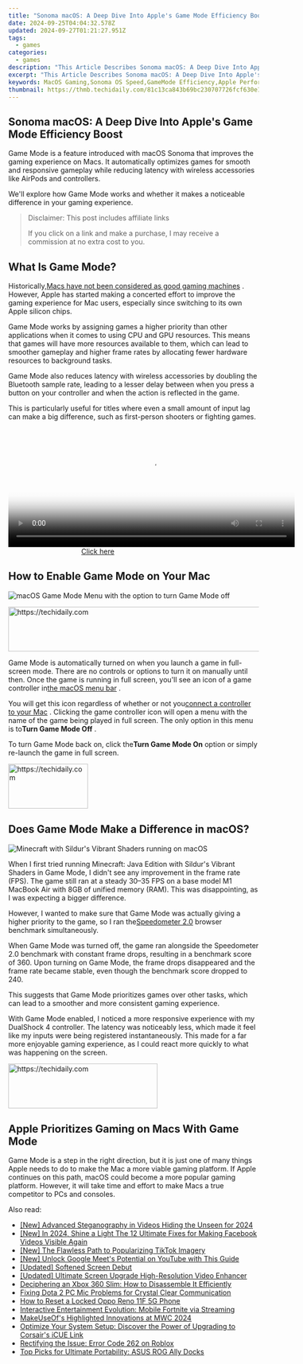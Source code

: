 ```yaml
---
title: "Sonoma macOS: A Deep Dive Into Apple's Game Mode Efficiency Boost"
date: 2024-09-25T04:04:32.578Z
updated: 2024-09-27T01:21:27.951Z
tags:
  - games
categories:
  - games
description: "This Article Describes Sonoma macOS: A Deep Dive Into Apple's Game Mode Efficiency Boost"
excerpt: "This Article Describes Sonoma macOS: A Deep Dive Into Apple's Game Mode Efficiency Boost"
keywords: MacOS Gaming,Sonoma OS Speed,GameMode Efficiency,Apple Performance UI,IOS MacBoost Tech,Apple's GPU Accel,Sonoma Mode Insight
thumbnail: https://thmb.techidaily.com/81c13ca843b69bc230707726fcf630e171a8ad9a8fe460d7f27ac14f30c5db39.jpg
---
```


## Sonoma macOS: A Deep Dive Into Apple's Game Mode Efficiency Boost

 Game Mode is a feature introduced with macOS Sonoma that improves the gaming experience on Macs. It automatically optimizes games for smooth and responsive gameplay while reducing latency with wireless accessories like AirPods and controllers.

 We'll explore how Game Mode works and whether it makes a noticeable difference in your gaming experience.

>  Disclaimer: This post includes affiliate links
>
>  If you click on a link and make a purchase, I may receive a commission at no extra cost to you.
>

## What Is Game Mode?

 Historically,[Macs have not been considered as good gaming machines](https://www.makeuseof.com/reasons-why-macs-arent-great-for-gaming/) . However, Apple has started making a concerted effort to improve the gaming experience for Mac users, especially since switching to its own Apple silicon chips.

 Game Mode works by assigning games a higher priority than other applications when it comes to using CPU and GPU resources. This means that games will have more resources available to them, which can lead to smoother gameplay and higher frame rates by allocating fewer hardware resources to background tasks.

 Game Mode also reduces latency with wireless accessories by doubling the Bluetooth sample rate, leading to a lesser delay between when you press a button on your controller and when the action is reflected in the game.

 This is particularly useful for titles where even a small amount of input lag can make a big difference, such as first-person shooters or fighting games.

<!-- affiliate ads begin -->
<span id="1982462">
					<video width="576" height="240" style="cursor:pointer"
           poster="//a.impactradius-go.com/display-clicktoplayimage/1982462.png"
           onclick="if(!this.playClicked){this.play();this.setAttribute('controls',true);this.playClicked=true;}">
	   <source src="//a.impactradius-go.com/display-ad/22993-1982462">
	   <img src="//a.impactradius-go.com/display-clicktoplayimage/1982462.png" style="border: none; height: 100%; width: 100%; object-fit: contain">
	</video>
	<div style="width:360px;text-align:center"><a href="javascript:window.open(decodeURIComponent('https%3A%2F%2Fhomestyler.sjv.io%2Fc%2F5597632%2F1982462%2F22993'), '_blank');void(0);">Click here</a></div>
</span>
<img height="0" width="0" src="https://imp.pxf.io/i/5597632/1982462/22993" style="position:absolute;visibility:hidden;" border="0" />
<!-- affiliate ads end -->

## How to Enable Game Mode on Your Mac

![macOS Game Mode Menu with the option to turn Game Mode off](https://static1.makeuseofimages.com/wordpress/wp-content/uploads/2023/08/macos-game-mode-menu.jpeg)

<!-- affiliate ads begin -->
<a href="https://appsumo.8odi.net/c/5597632/2068417/7443" target="_top" id="2068417">
  <img src="//a.impactradius-go.com/display-ad/7443-2068417" border="0" alt="https://techidaily.com" width="728" height="90"/>
</a>
<img height="0" width="0" src="https://appsumo.8odi.net/i/5597632/2068417/7443" style="position:absolute;visibility:hidden;" border="0" />
<!-- affiliate ads end -->

 Game Mode is automatically turned on when you launch a game in full-screen mode. There are no controls or options to turn it on manually until then. Once the game is running in full screen, you'll see an icon of a game controller in[the macOS menu bar](https://www.makeuseof.com/mac-menu-bar-beginners-guide/) .

 You will get this icon regardless of whether or not you[connect a controller to your Mac](https://www.makeuseof.com/how-to-use-ps5-dualsense-controller-with-mac/) . Clicking the game controller icon will open a menu with the name of the game being played in full screen. The only option in this menu is to**Turn Game Mode Off** .

 To turn Game Mode back on, click the**Turn Game Mode On** option or simply re-launch the game in full screen.

<!-- affiliate ads begin -->
<a href="https://25home.pxf.io/c/5597632/2148638/16836" target="_top" id="2148638">
  <img src="//a.impactradius-go.com/display-ad/16836-2148638" border="0" alt="https://techidaily.com" width="160" height="90"/>
</a>
<img height="0" width="0" src="https://25home.pxf.io/i/5597632/2148638/16836" style="position:absolute;visibility:hidden;" border="0" />
<!-- affiliate ads end -->

## Does Game Mode Make a Difference in macOS?

![Minecraft with Sildur's Vibrant Shaders running on macOS](https://static1.makeuseofimages.com/wordpress/wp-content/uploads/2023/08/minecraft-with-shaders-1.jpeg)

 When I first tried running Minecraft: Java Edition with Sildur's Vibrant Shaders in Game Mode, I didn't see any improvement in the frame rate (FPS). The game still ran at a steady 30–35 FPS on a base model M1 MacBook Air with 8GB of unified memory (RAM). This was disappointing, as I was expecting a bigger difference.

 However, I wanted to make sure that Game Mode was actually giving a higher priority to the game, so I ran the[Speedometer 2.0](https://browserbench.org/Speedometer2.0/) browser benchmark simultaneously.

 When Game Mode was turned off, the game ran alongside the Speedometer 2.0 benchmark with constant frame drops, resulting in a benchmark score of 360\. Upon turning on Game Mode, the frame drops disappeared and the frame rate became stable, even though the benchmark score dropped to 240.

 This suggests that Game Mode prioritizes games over other tasks, which can lead to a smoother and more consistent gaming experience.

 With Game Mode enabled, I noticed a more responsive experience with my DualShock 4 controller. The latency was noticeably less, which made it feel like my inputs were being registered instantaneously. This made for a far more enjoyable gaming experience, as I could react more quickly to what was happening on the screen.

<!-- affiliate ads begin -->
<a href="https://aligracehair.sjv.io/c/5597632/1918679/19272" target="_top" id="1918679">
  <img src="//a.impactradius-go.com/display-ad/19272-1918679" border="0" alt="https://techidaily.com" width="300" height="90"/>
</a>
<img height="0" width="0" src="https://aligracehair.sjv.io/i/5597632/1918679/19272" style="position:absolute;visibility:hidden;" border="0" />
<!-- affiliate ads end -->

## Apple Prioritizes Gaming on Macs With Game Mode

 Game Mode is a step in the right direction, but it is just one of many things Apple needs to do to make the Mac a more viable gaming platform. If Apple continues on this path, macOS could become a more popular gaming platform. However, it will take time and effort to make Macs a true competitor to PCs and consoles.

<ins class="adsbygoogle"
     style="display:block"
     data-ad-format="autorelaxed"
     data-ad-client="ca-pub-7571918770474297"
     data-ad-slot="1223367746"></ins>

<ins class="adsbygoogle"
     style="display:block"
     data-ad-client="ca-pub-7571918770474297"
     data-ad-slot="8358498916"
     data-ad-format="auto"
     data-full-width-responsive="true"></ins>

<span class="atpl-alsoreadstyle">Also read:</span>
<div><ul>
<li><a href="https://screen-mirroring-recording.techidaily.com/new-advanced-steganography-in-videos-hiding-the-unseen-for-2024/"><u>[New] Advanced Steganography in Videos Hiding the Unseen for 2024</u></a></li>
<li><a href="https://facebook-video-recording.techidaily.com/new-in-2024-shine-a-light-the-12-ultimate-fixes-for-making-facebook-videos-visible-again/"><u>[New] In 2024, Shine a Light The 12 Ultimate Fixes for Making Facebook Videos Visible Again</u></a></li>
<li><a href="https://tiktok-clips.techidaily.com/new-the-flawless-path-to-popularizing-tiktok-imagery/"><u>[New] The Flawless Path to Popularizing TikTok Imagery</u></a></li>
<li><a href="https://youtube-docs.techidaily.com/nlock-google-meets-potential-on-youtube-with-this-guide/"><u>[New] Unlock Google Meet's Potential on YouTube with This Guide</u></a></li>
<li><a href="https://extra-guidance.techidaily.com/updated-softened-screen-debut/"><u>[Updated] Softened Screen Debut</u></a></li>
<li><a href="https://some-guidance.techidaily.com/updated-ultimate-screen-upgrade-high-resolution-video-enhancer/"><u>[Updated] Ultimate Screen Upgrade High-Resolution Video Enhancer</u></a></li>
<li><a href="https://games-able.techidaily.com/deciphering-an-xbox-360-slim-how-to-disassemble-it-efficiently/"><u>Deciphering an Xbox 360 Slim: How to Disassemble It Efficiently</u></a></li>
<li><a href="https://sound-issues.techidaily.com/fixing-dota-2-pc-mic-problems-for-crystal-clear-communication/"><u>Fixing Dota 2 PC Mic Problems for Crystal Clear Communication</u></a></li>
<li><a href="https://android-unlock.techidaily.com/how-to-reset-a-locked-oppo-reno-11f-5g-phone-by-drfone-android/"><u>How to Reset a Locked Oppo Reno 11F 5G Phone</u></a></li>
<li><a href="https://games-able.techidaily.com/interactive-entertainment-evolution-mobile-fortnite-via-streaming/"><u>Interactive Entertainment Evolution: Mobile Fortnite via Streaming</u></a></li>
<li><a href="https://games-able.techidaily.com/makeuseofs-highlighted-innovations-at-mwc-2024/"><u>MakeUseOf's Highlighted Innovations at MWC 2024</u></a></li>
<li><a href="https://games-able.techidaily.com/optimize-your-system-setup-discover-the-power-of-upgrading-to-corsairs-icue-link/"><u>Optimize Your System Setup: Discover the Power of Upgrading to Corsair's iCUE Link</u></a></li>
<li><a href="https://games-able.techidaily.com/rectifying-the-issue-error-code-262-on-roblox/"><u>Rectifying the Issue: Error Code 262 on Roblox</u></a></li>
<li><a href="https://games-able.techidaily.com/top-picks-for-ultimate-portability-asus-rog-ally-docks/"><u>Top Picks for Ultimate Portability: ASUS ROG Ally Docks</u></a></li>
</ul></div>

